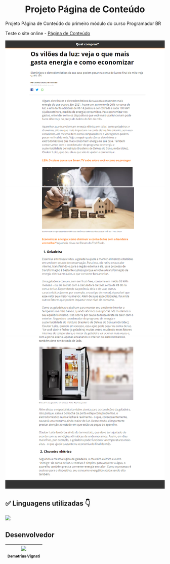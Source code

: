 <h1 align="center">Projeto Página de Conteúdo</h1>
<p>Projeto Página de Conteúdo do primeiro módulo do curso Programador BR</p>

Teste o site online - [Página de Conteúdo](https://demetriusvas.github.io/Pagina-de-Conteudo/)

<img width="600" alt="Imagem do site" src="https://github.com/demetriusvas/Pagina-de-Conteudo/blob/main/assets/screenshot/Screenshot%20do%20site%20-%201.png">

<img width="600" alt="Imagem do site" src="https://github.com/demetriusvas/Pagina-de-Conteudo/blob/main/assets/screenshot/Screenshot%20do%20site%20-%202.png">

<img width="600" alt="Imagem do site" src="https://github.com/demetriusvas/Pagina-de-Conteudo/blob/main/assets/screenshot/Screenshot%20do%20site%20-%203.png">

## ✅ Linguagens utilizadas 👇

<p align="left">
  <a href="#">
    <img src="https://skillicons.dev/icons?i=html,css" />
  </a>
</p>

## Desenvolvedor

| [<img src="https://avatars.githubusercontent.com/u/22012261?s=400&v=4" width=115><br><sub>Demetrius Vignati</sub>](https://github.com/demetriusvas) |
| :---: |